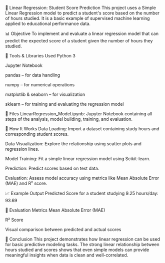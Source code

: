 📘 Linear Regression: Student Score Prediction
This project uses a Simple Linear Regression model to predict a student's score based on the number of hours studied. It is a basic example of supervised machine learning applied to educational performance data.

📊 Objective
To implement and evaluate a linear regression model that can predict the expected score of a student given the number of hours they studied.

🧰 Tools & Libraries Used
Python 3

Jupyter Notebook

pandas – for data handling

numpy – for numerical operations

matplotlib & seaborn – for visualization

sklearn – for training and evaluating the regression model

📁 Files
LinearRegression_Model.ipynb: Jupyter Notebook containing all steps of the analysis, model building, training, and evaluation.

🚀 How It Works
Data Loading: Import a dataset containing study hours and corresponding student scores.

Data Visualization: Explore the relationship using scatter plots and regression lines.

Model Training: Fit a simple linear regression model using Scikit-learn.

Prediction: Predict scores based on test data.

Evaluation: Assess model accuracy using metrics like Mean Absolute Error (MAE) and R² score.

📈 Example Output
Predicted Score for a student studying 9.25 hours/day: 93.69

🧪 Evaluation Metrics
Mean Absolute Error (MAE)

R² Score

Visual comparison between predicted and actual scores

📌 Conclusion
This project demonstrates how linear regression can be used for basic predictive modeling tasks. The strong linear relationship between hours studied and scores shows that even simple models can provide meaningful insights when data is clean and well-correlated.
